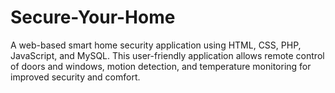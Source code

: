 # Secure-Your-Home
A web-based smart home security application using HTML, CSS, PHP, JavaScript, and MySQL. This user-friendly application allows remote control of doors and windows, motion detection, and temperature monitoring for improved security and comfort.

